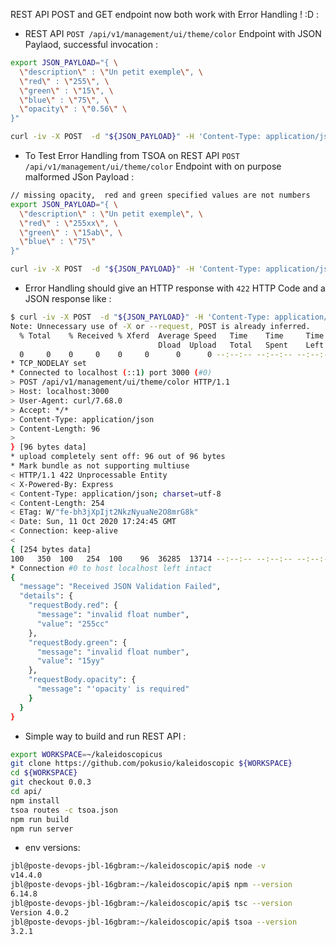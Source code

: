REST API POST and GET endpoint now both work with Error Handling ! :D :

* REST API `POST /api/v1/management/ui/theme/color` Endpoint with JSON Paylaod, successful invocation :

```bash
export JSON_PAYLOAD="{ \
  \"description\" : \"Un petit exemple\", \
  \"red\" : \"255\", \
  \"green\" : \"15\", \
  \"blue\" : \"75\", \
  \"opacity\" : \"0.56\" \
}"

curl -iv -X POST  -d "${JSON_PAYLOAD}" -H 'Content-Type: application/json' http://localhost:3000/api/v1/management/ui/theme/color | tail -n 1 | jq .

```

* To Test Error Handling from TSOA  on REST API `POST /api/v1/management/ui/theme/color` Endpoint with on purpose malformed JSon Payload :

```bash
// missing opacity,  red and green specified values are not numbers
export JSON_PAYLOAD="{ \
  \"description\" : \"Un petit exemple\", \
  \"red\" : \"255xx\", \
  \"green\" : \"15ab\", \
  \"blue\" : \"75\"
}"

curl -iv -X POST  -d "${JSON_PAYLOAD}" -H 'Content-Type: application/json' http://localhost:3000/api/v1/management/ui/theme/color | tail -n 1 | jq .

```
* Error Handling should give an HTTP response with `422` HTTP Code and a JSON response like :

```bash
$ curl -iv -X POST  -d "${JSON_PAYLOAD}" -H 'Content-Type: application/json' http://localhost:3000/api/v1/management/ui/theme/color | tail -n 1 | jq .
Note: Unnecessary use of -X or --request, POST is already inferred.
  % Total    % Received % Xferd  Average Speed   Time    Time     Time  Current
                                 Dload  Upload   Total   Spent    Left  Speed
  0     0    0     0    0     0      0      0 --:--:-- --:--:-- --:--:--     0*   Trying ::1:3000...
* TCP_NODELAY set
* Connected to localhost (::1) port 3000 (#0)
> POST /api/v1/management/ui/theme/color HTTP/1.1
> Host: localhost:3000
> User-Agent: curl/7.68.0
> Accept: */*
> Content-Type: application/json
> Content-Length: 96
>
} [96 bytes data]
* upload completely sent off: 96 out of 96 bytes
* Mark bundle as not supporting multiuse
< HTTP/1.1 422 Unprocessable Entity
< X-Powered-By: Express
< Content-Type: application/json; charset=utf-8
< Content-Length: 254
< ETag: W/"fe-bh3jXpIjt2NkzNyuaNe2O8mrG8k"
< Date: Sun, 11 Oct 2020 17:24:45 GMT
< Connection: keep-alive
<
{ [254 bytes data]
100   350  100   254  100    96  36285  13714 --:--:-- --:--:-- --:--:-- 50000
* Connection #0 to host localhost left intact
{
  "message": "Received JSON Validation Failed",
  "details": {
    "requestBody.red": {
      "message": "invalid float number",
      "value": "255cc"
    },
    "requestBody.green": {
      "message": "invalid float number",
      "value": "15yy"
    },
    "requestBody.opacity": {
      "message": "'opacity' is required"
    }
  }
}

```


* Simple way to build and run REST API :

```bash
export WORKSPACE=~/kaleidoscopicus
git clone https://github.com/pokusio/kaleidoscopic ${WORKSPACE}
cd ${WORKSPACE}
git checkout 0.0.3
cd api/
npm install
tsoa routes -c tsoa.json
npm run build
npm run server
```

* env versions:

```bash
jbl@poste-devops-jbl-16gbram:~/kaleidoscopic/api$ node -v
v14.4.0
jbl@poste-devops-jbl-16gbram:~/kaleidoscopic/api$ npm --version
6.14.8
jbl@poste-devops-jbl-16gbram:~/kaleidoscopic/api$ tsc --version
Version 4.0.2
jbl@poste-devops-jbl-16gbram:~/kaleidoscopic/api$ tsoa --version
3.2.1

```
